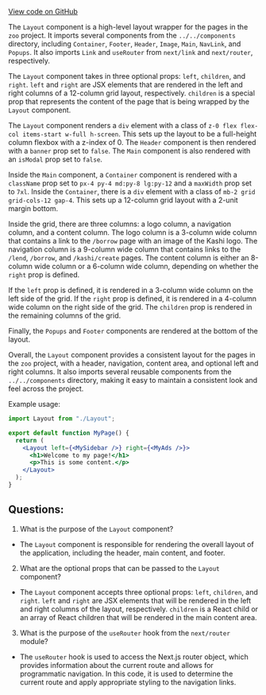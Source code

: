 [View code on GitHub](zoo-labs/zoo/blob/master/core/src/layouts/Kashi/index.tsx)

The `Layout` component is a high-level layout wrapper for the pages in the `zoo` project. It imports several components from the `../../components` directory, including `Container`, `Footer`, `Header`, `Image`, `Main`, `NavLink`, and `Popups`. It also imports `Link` and `useRouter` from `next/link` and `next/router`, respectively. 

The `Layout` component takes in three optional props: `left`, `children`, and `right`. `left` and `right` are JSX elements that are rendered in the left and right columns of a 12-column grid layout, respectively. `children` is a special prop that represents the content of the page that is being wrapped by the `Layout` component. 

The `Layout` component renders a `div` element with a class of `z-0 flex flex-col items-start w-full h-screen`. This sets up the layout to be a full-height column flexbox with a z-index of 0. The `Header` component is then rendered with a `banner` prop set to `false`. The `Main` component is also rendered with an `isModal` prop set to `false`. 

Inside the `Main` component, a `Container` component is rendered with a `className` prop set to `px-4 py-4 md:py-8 lg:py-12` and a `maxWidth` prop set to `7xl`. Inside the `Container`, there is a `div` element with a class of `mb-2 grid grid-cols-12 gap-4`. This sets up a 12-column grid layout with a 2-unit margin bottom. 

Inside the grid, there are three columns: a logo column, a navigation column, and a content column. The logo column is a 3-column wide column that contains a link to the `/borrow` page with an image of the Kashi logo. The navigation column is a 9-column wide column that contains links to the `/lend`, `/borrow`, and `/kashi/create` pages. The content column is either an 8-column wide column or a 6-column wide column, depending on whether the `right` prop is defined. 

If the `left` prop is defined, it is rendered in a 3-column wide column on the left side of the grid. If the `right` prop is defined, it is rendered in a 4-column wide column on the right side of the grid. The `children` prop is rendered in the remaining columns of the grid. 

Finally, the `Popups` and `Footer` components are rendered at the bottom of the layout. 

Overall, the `Layout` component provides a consistent layout for the pages in the `zoo` project, with a header, navigation, content area, and optional left and right columns. It also imports several reusable components from the `../../components` directory, making it easy to maintain a consistent look and feel across the project. 

Example usage:

```jsx
import Layout from "./Layout";

export default function MyPage() {
  return (
    <Layout left={<MySidebar />} right={<MyAds />}>
      <h1>Welcome to my page!</h1>
      <p>This is some content.</p>
    </Layout>
  );
}
```
## Questions: 
 1. What is the purpose of the `Layout` component?
- The `Layout` component is responsible for rendering the overall layout of the application, including the header, main content, and footer.

2. What are the optional props that can be passed to the `Layout` component?
- The `Layout` component accepts three optional props: `left`, `children`, and `right`. `left` and `right` are JSX elements that will be rendered in the left and right columns of the layout, respectively. `children` is a React child or an array of React children that will be rendered in the main content area.

3. What is the purpose of the `useRouter` hook from the `next/router` module?
- The `useRouter` hook is used to access the Next.js router object, which provides information about the current route and allows for programmatic navigation. In this code, it is used to determine the current route and apply appropriate styling to the navigation links.